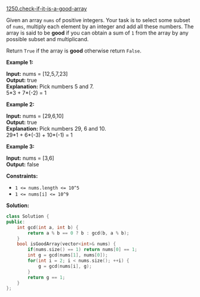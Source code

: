 [1250.check-if-it-is-a-good-array](https://leetcode.com/problems/check-if-it-is-a-good-array/)  

Given an array `nums` of positive integers. Your task is to select some subset of `nums`, multiply each element by an integer and add all these numbers. The array is said to be **good** if you can obtain a sum of `1` from the array by any possible subset and multiplicand.

Return `True` if the array is **good** otherwise return `False`.

**Example 1:**

  
**Input:** nums = \[12,5,7,23\]  
**Output:** true  
**Explanation:** Pick numbers 5 and 7.  
5\*3 + 7\*(-2) = 1  

**Example 2:**

  
**Input:** nums = \[29,6,10\]  
**Output:** true  
**Explanation:** Pick numbers 29, 6 and 10.  
29\*1 + 6\*(-3) + 10\*(-1) = 1  

**Example 3:**

  
**Input:** nums = \[3,6\]  
**Output:** false  

**Constraints:**

*   `1 <= nums.length <= 10^5`
*   `1 <= nums[i] <= 10^9`  



**Solution:**  

```cpp
class Solution {
public:
    int gcd(int a, int b) {
        return a % b == 0 ? b : gcd(b, a % b);
    }
    bool isGoodArray(vector<int>& nums) {
        if(nums.size() == 1) return nums[0] == 1;
        int g = gcd(nums[1], nums[0]);
        for(int i = 2; i < nums.size(); ++i) {
            g = gcd(nums[i], g);
        }
        return g == 1;
    }
};
```
      